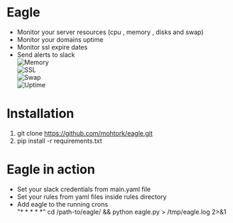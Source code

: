 # Eagle
- Monitor your server resources (cpu , memory , disks and swap)<br/>
- Monitor your domains uptime<br/> 
- Monitor ssl expire dates<br/>
- Send alerts to slack<br/>
![Memory](https://s3-us-west-2.amazonaws.com/linuxdirection-github/memory.png)<br/>
![SSL](https://s3-us-west-2.amazonaws.com/linuxdirection-github/ssl.png)<br/>
![Swap](https://s3-us-west-2.amazonaws.com/linuxdirection-github/swap.png)<br/>
![Uptime](https://s3-us-west-2.amazonaws.com/linuxdirection-github/uptime.png)<br/>

# Installation
1. git clone https://github.com/mohtork/eagle.git
2. pip install -r requirements.txt

# Eagle in action
- Set your slack credentials from main.yaml file<br/>
- Set your rules from yaml files inside rules directory<br/>
- Add eagle to the running crons<br/>
"* * * * *" cd /path-to/eagle/ && python eagle.py > /tmp/eagle.log 2>&1

